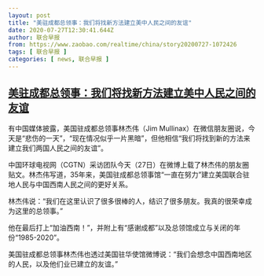 ```yaml
---
layout: post
title: "美驻成都总领事：我们将找新方法建立美中人民之间的友谊"
date: 2020-07-27T12:30:41.644Z
author: 联合早报
from: https://www.zaobao.com/realtime/china/story20200727-1072426
tags: [ 联合早报 ]
categories: [ news, 联合早报 ]
---
```

<!--1595877660000-->
[美驻成都总领事：我们将找新方法建立美中人民之间的友谊](https://www.zaobao.com/realtime/china/story20200727-1072426)
------

<div>
<p>有中国媒体披露，美国驻成都总领事林杰伟（Jim Mullinax）在微信朋友圈说，今天是“悲伤的一天”，“现在情况似乎一片黑暗”，但他相信“我们将找到新的方法来建立我们两国人民之间的友谊”。</p><p>中国环球电视网（CGTN）采访团队今天（27日）在微博上载了林杰伟的朋友圈贴文。林杰伟写道，35年来，美国驻成都总领事馆“一直在努力”建立美国联合驻地人民与中国西南人民之间的更好关系。</p><p>林杰伟说：“我们在这里认识了很多很棒的人，结识了很多朋友。我真的很荣幸成为这里的总领事。”</p><section id="imu"><div id="dfp-ad-imu1-wrapper" class="dfp-tag-wrapper"><div id="dfp-ad-imu1" class="dfp-tag-wrapper"></div></div></section><p>他在最后打上“加油西南！”，并附上有“感谢成都”以及总领馆成立与关闭的年份“1985-2020”。</p><p>美国驻成都总领事林杰伟也透过美国驻华使馆微博说：“我们会想念中国西南地区的人民，以及他们业已建立的友谊。”</p><div id="innity-in-post"></div><div id="dfp-ad-midarticlespecial-wrapper" class="dfp-tag-wrapper"><div id="dfp-ad-midarticlespecial" class="dfp-tag-wrapper"></div></div>
</div>
